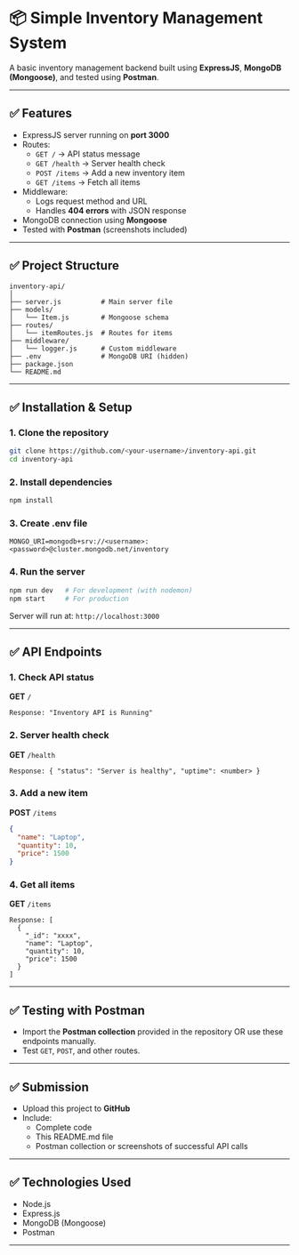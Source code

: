 
# 📦 Simple Inventory Management System

A basic inventory management backend built using **ExpressJS**, **MongoDB (Mongoose)**, and tested using **Postman**.

---

## ✅ Features
- ExpressJS server running on **port 3000**
- Routes:
  - `GET /` → API status message
  - `GET /health` → Server health check
  - `POST /items` → Add a new inventory item
  - `GET /items` → Fetch all items
- Middleware:
  - Logs request method and URL
  - Handles **404 errors** with JSON response
- MongoDB connection using **Mongoose**
- Tested with **Postman** (screenshots included)

---

## ✅ Project Structure
```
inventory-api/
│
├── server.js          # Main server file
├── models/
│   └── Item.js        # Mongoose schema
├── routes/
│   └── itemRoutes.js  # Routes for items
├── middleware/
│   └── logger.js      # Custom middleware
├── .env               # MongoDB URI (hidden)
├── package.json
└── README.md
```

---

## ✅ Installation & Setup

### 1. **Clone the repository**
```bash
git clone https://github.com/<your-username>/inventory-api.git
cd inventory-api
```

### 2. **Install dependencies**
```bash
npm install
```

### 3. **Create .env file**
```
MONGO_URI=mongodb+srv://<username>:<password>@cluster.mongodb.net/inventory
```

### 4. **Run the server**
```bash
npm run dev   # For development (with nodemon)
npm start     # For production
```

Server will run at: `http://localhost:3000`

---

## ✅ API Endpoints

### 1. **Check API status**
**GET** `/`
```
Response: "Inventory API is Running"
```

### 2. **Server health check**
**GET** `/health`
```
Response: { "status": "Server is healthy", "uptime": <number> }
```

### 3. **Add a new item**
**POST** `/items`
```json
{
  "name": "Laptop",
  "quantity": 10,
  "price": 1500
}
```

### 4. **Get all items**
**GET** `/items`
```
Response: [
  {
    "_id": "xxxx",
    "name": "Laptop",
    "quantity": 10,
    "price": 1500
  }
]
```

---

## ✅ Testing with Postman
- Import the **Postman collection** provided in the repository OR use these endpoints manually.
- Test `GET`, `POST`, and other routes.

---

## ✅ Submission
- Upload this project to **GitHub**
- Include:
  - Complete code
  - This README.md file
  - Postman collection or screenshots of successful API calls

---

## ✅ Technologies Used
- Node.js
- Express.js
- MongoDB (Mongoose)
- Postman

---
